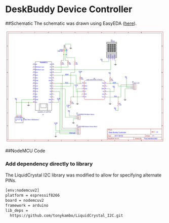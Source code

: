 # DeskBuddy Device Controller


##Schematic
The schematic was drawn using EasyEDA ([here](https://easyeda.com/tonykambo/Desk_Buddy_Controller-6655d3a9d81849328680a73bbaf47957)).

![Schematic](EDA/deskbuddycontroller_schematic.png)

##NodeMCU Code
### Add dependency directly to library
The LiquidCrystal I2C library was modified to allow for specifying alternate PINs. 

```
[env:nodemcuv2]
platform = espressif8266
board = nodemcuv2
framework = arduino
lib_deps =
  https://github.com/tonykambo/LiquidCrystal_I2C.git
```
